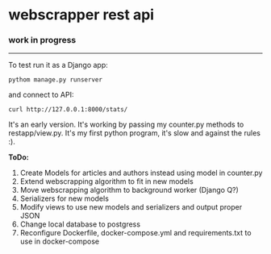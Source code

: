 # webscrapper rest api
### work in progress

----------------------

To test run it as a Django app:
```
pythom manage.py runserver
```
and connect to API:
```
curl http://127.0.0.1:8000/stats/
```
It's an early version. It's working by passing my counter.py methods to restapp/view.py.
It's my first python program, it's slow and against the rules :).

**ToDo:**

1. Create Models for articles and authors instead using model in counter.py
2. Extend webscrapping algorithm to fit in new models
3. Move webscrapping algorithm to background worker (Django Q?)
4. Serializers for new models
5. Modify views to use new models and serializers and output proper JSON
6. Change local database to postgress
6. Reconfigure Dockerfile, docker-compose.yml and requirements.txt to use in docker-compose